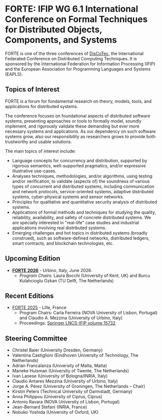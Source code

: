 # FORTE: IFIP WG 6.1 International Conference on Formal Techniques for Distributed Objects, Components, and Systems

FORTE is one of the three conferences of [DisCoTec](./../README.md), the International Federated Conference on Distributed Computing Techniques. It is sponsored by the International Federation for Information Processing (IFIP) and the European Association for Programming Languages and Systems (EAPLS).


## Topics of Interest
FORTE is a forum for fundamental research on theory, models, tools, and applications for distributed systems.

The conference focuses on foundational aspects of distributed
software systems, presenting approaches or tools to formally model,
soundly implement, and rigorously validate these demanding but ever
more necessary systems and applications. As our dependency on such
software systems grow, also our responsibility as researchers grows to
provide both trustworthy and usable solutions.

The main topics of interest include:
* Language concepts for concurrency and distribution, supported by
  rigorous semantics, well-supported pragmatics, and/or expressive
  illustrative use-cases.
* Analyses techniques, methodologies, and/or algorithms, using testing
  and/or verification, to validate (aspects of) the soundness of
  various types of concurrent and distributed systems, including
  communication and network protocols, service-oriented systems,
  adaptive distributed systems, cyber-physical systems and sensor
  networks.
* Principles for qualitative and quantitative security analysis of
  distributed systems.
* Applications of formal methods and techniques for studying the
  quality, reliability, availability, and safety of concrete
  distributed systems. We are specially interested in "real-life" case
  studies and industrial applications involving real distributed
  systems.
* Emerging challenges and hot topics in distributed systems (broadly
  construed), such as software-defined networks, distributed ledgers,
  smart contracts, and blockchain technologies, etc.

## Upcoming Edition
* **[FORTE 2026](https://www.discotec.org/2026/forte)** - Urbino, Italy, June 2026. <br> 
  * *Program Chairs*: Laura Bocchi (University of Kent, UK) and Burcu Kulahcioglu Ozkan (TU Delft, The Netherlands)

## Recent Editions
* [FORTE 2025](https://www.discotec.org/2025/forte) - Lille, France <br> 
  * Program Chairs: Carla Ferreira (NOVA University of Lisbon, Portugal) and 
Claudio A. Mezzina (University of Urbino, Italy)
  * Proceedings: [Springer LNCS-IFIP volume 15732](https://link.springer.com/book/10.1007/978-3-031-95497-9). 

## Steering Committee
* Christel Baier (University Dresden, Germany)
* Valentina Castiglioni (Eindhoven University of Technology, The Netherlands) 
* Adrian Francalanza (University of Malta, Malta)
* Marieke Huisman (University of Twente, The Netherlands)
* Ivan Lanese (University of Bologna/INRIA, Italy)
* Claudio Antares Mezzina (University of Urbino, Italy)
* Jorge A. Pérez (University of Groningen, The Netherlands – Chair) 
* Kirstin Peters (Technical University of Darmstadt, Germany) 
* Anna Philippou (University of Ciprus, Ciprus)
* Antonio Ravara (NOVA University of Lisbon, Portugal)
* Jean-Bernard Stefani (INRIA, France)
* Nobuko Yoshida (University of Oxford, UK) 

